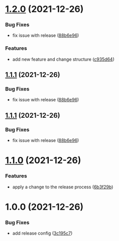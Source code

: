 # [1.2.0](https://github.com/brayanarrieta/hello-world-brayan/compare/v1.1.0...v1.2.0) (2021-12-26)


### Bug Fixes

* fix issue with release ([88b6e96](https://github.com/brayanarrieta/hello-world-brayan/commit/88b6e96329471bcef979986e8d65f86ad497991f))


### Features

* add new feature and change structure ([c935d64](https://github.com/brayanarrieta/hello-world-brayan/commit/c935d640b626e236fb6cd25dd3a73bd4a6b7aae4))

## [1.1.1](https://github.com/brayanarrieta/hello-world-brayan/compare/v1.1.0...v1.1.1) (2021-12-26)


### Bug Fixes

* fix issue with release ([88b6e96](https://github.com/brayanarrieta/hello-world-brayan/commit/88b6e96329471bcef979986e8d65f86ad497991f))

## [1.1.1](https://github.com/brayanarrieta/hello-world-brayan/compare/v1.1.0...v1.1.1) (2021-12-26)


### Bug Fixes

* fix issue with release ([88b6e96](https://github.com/brayanarrieta/hello-world-brayan/commit/88b6e96329471bcef979986e8d65f86ad497991f))

# [1.1.0](https://github.com/brayanarrieta/hello-world-brayan/compare/v1.0.0...v1.1.0) (2021-12-26)


### Features

* apply a change to the release process ([6b3f29b](https://github.com/brayanarrieta/hello-world-brayan/commit/6b3f29b0b22fb5ec54924f483bbf8a99228f4eec))

# 1.0.0 (2021-12-26)


### Bug Fixes

* add release config ([3c195c7](https://github.com/brayanarrieta/hello-world-brayan/commit/3c195c7c0a97b2ed1c4cf9fb83ed29bad6fb7779))
